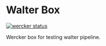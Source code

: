 Walter Box
==========

[![wercker status](https://app.wercker.com/status/a5571562fe3772bc96f223bff1b3f75d/m "wercker status")](https://app.wercker.com/project/bykey/a5571562fe3772bc96f223bff1b3f75d)

Wercker box for testing walter pipeline.

